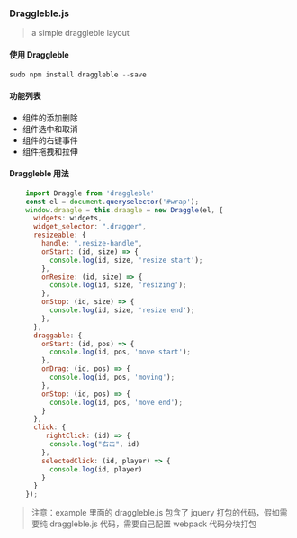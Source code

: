 ### Draggleble.js

> a simple draggleble layout

####  使用 Draggleble
```javascript
sudo npm install draggleble --save
``` 

#### 功能列表
- 组件的添加删除
- 组件选中和取消
- 组件的右键事件
- 组件拖拽和拉伸

#### Draggleble 用法

```javascript
    import Draggle from 'draggleble'
    const el = document.queryselector('#wrap');
    window.draagle = this.draagle = new Draggle(el, {
      widgets: widgets,
      widget_selector: ".dragger",
      resizeable: {
        handle: ".resize-handle",
        onStart: (id, size) => {
          console.log(id, size, 'resize start');
        },
        onResize: (id, size) => {
          console.log(id, size, 'resizing');
        },
        onStop: (id, size) => {
          console.log(id, size, 'resize end');
        },
      },
      draggable: {
        onStart: (id, pos) => {
          console.log(id, pos, 'move start');
        },
        onDrag: (id, pos) => {
          console.log(id, pos, 'moving');
        },
        onStop: (id, pos) => {
          console.log(id, pos, 'move end');
        }
      },
      click: {
         rightClick: (id) => {
          console.log("右击", id)
        },
        selectedClick: (id, player) => {
          console.log(id, player)
        }
      }
    });
```

> 注意：example 里面的 draggleble.js 包含了 jquery 打包的代码，假如需要纯 draggleble.js 代码，需要自己配置 webpack 代码分块打包

